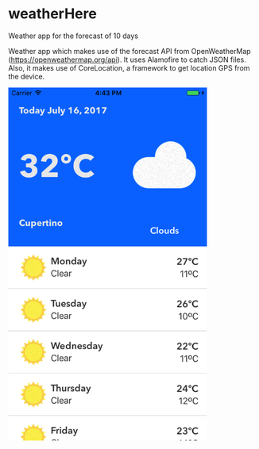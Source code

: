 # weatherHere
Weather app for the forecast of 10 days

Weather app which makes use of the forecast API from OpenWeatherMap (https://openweathermap.org/api). It uses Alamofire to catch JSON files. Also, it makes use of CoreLocation, a framework to get location GPS from the device.

<img src="https://raw.githubusercontent.com/saulrivera/weatherHere/master/snaps/weather.png" width="400" align="left">
